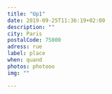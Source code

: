 ```yaml
---
title: "Up1"
date: 2019-09-25T11:36:19+02:00
description: ""
city: Paris 
postalCode: 75000
adress: rue
label: place
when: quand
photos: photooo
img: ""

---
```


